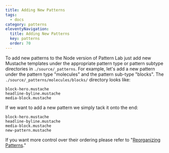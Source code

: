 ```yaml
---
title: Adding New Patterns
tags:
  - docs
category: patterns
eleventyNavigation:
  title: Adding New Patterns
  key: patterns
  order: 70
---
```


To add new patterns to the Node version of Pattern Lab just add new Mustache templates under the appropriate pattern type or pattern subtype directories in `./source/_patterns`. For example, let's add a new pattern under the pattern type "molecules" and the pattern sub-type "blocks". The `./source/_patterns/molecules/blocks/` directory looks like:

    block-hero.mustache
    headline-byline.mustache
    media-block.mustache

If we want to add a new pattern we simply tack it onto the end:

    block-hero.mustache
    headline-byline.mustache
    media-block.mustache
    new-pattern.mustache

If you want more control over their ordering please refer to "[Reorganizing Patterns](/docs/reorganizing-patterns/)."
